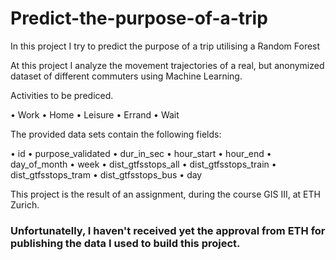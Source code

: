 # Predict-the-purpose-of-a-trip
In this project I try to predict the purpose of a trip utilising a Random Forest

At this project I analyze the movement trajectories of a real, but anonymized dataset of different commuters using Machine Learning.

Activities to be prediced.

• Work
• Home
• Leisure
• Errand
• Wait

The provided data sets contain the following fields:

• id
• purpose_validated
• dur_in_sec
• hour_start
• hour_end
• day_of_month
• week
• dist_gtfsstops_all
• dist_gtfsstops_train
• dist_gtfsstops_tram
• dist_gtfsstops_bus
• day

This project is the result of an assignment, during the course GIS III, at ETH Zurich.

<h3>Unfortunatelly, I haven't received yet the approval from ETH for publishing the data I used to build this project.</h3>
